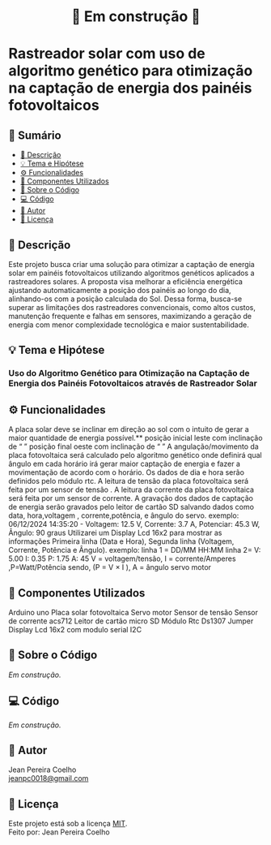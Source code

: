 <h1 align="center"> 
	🚧 Em construção 🚧
</h1>

# Rastreador solar com uso de algoritmo genético para otimização na captação de energia dos painéis fotovoltaicos

<!-- ---------------------------------------------------------------------- -->

## 📄 Sumário
- [📝 Descrição](#-descrição)
- [💡 Tema e Hipótese](#-tema-e-hipótese)
- [⚙ Funcionalidades](#-Funcionalidades)
- [🔧 Componentes Utilizados](#-componentes-utilizados)
- [📂 Sobre o Código](#-sobre-o-código)
- [💻 Código](#-código)
- [🦸 Autor](#-autor)
- [📜 Licença](#-licença)

<!-- ---------------------------------------------------------------------- -->

## 📄 Descrição
Este projeto busca criar uma solução para otimizar a captação de energia solar em painéis fotovoltaicos utilizando algoritmos genéticos aplicados a rastreadores solares. A proposta visa melhorar a eficiência energética ajustando automaticamente a posição dos painéis ao longo do dia, alinhando-os com a posição calculada do Sol. Dessa forma, busca-se superar as limitações dos rastreadores convencionais, como altos custos, manutenção frequente e falhas em sensores, maximizando a geração de energia com menor complexidade tecnológica e maior sustentabilidade.

<!-- ---------------------------------------------------------------------- -->

## 💡 Tema e Hipótese
### Uso do Algoritmo Genético para Otimização na Captação de Energia dos Painéis Fotovoltaicos através de Rastreador Solar

<!-- ---------------------------------------------------------------------- -->

## ⚙ Funcionalidades
A placa solar deve se inclinar em direção ao sol com o intuito de gerar a maior quantidade de energia possível.\**
posição inicial leste com inclinação de “ ”
posição final oeste com inclinação de “ ”
A angulação/movimento da placa fotovoltaica será calculado pelo algoritmo genético onde definirá qual ângulo em cada horário irá gerar maior captação de energia e fazer a movimentação de acordo com o horário.
Os dados de dia e hora serão definidos pelo módulo rtc.
A leitura de tensão da placa fotovoltaica será feita por um sensor de tensão .
A leitura da corrente da placa fotovoltaica será feita por um sensor de corrente. 
A gravação dos dados de captação de energia serão gravados pelo leitor de cartão SD salvando dados como data, hora,voltagem , corrente,potência,  e ângulo do servo.
exemplo: 06/12/2024 14:35:20 - Voltagem: 12.5 V, Corrente: 3.7 A, Potenciar: 45.3 W, Ângulo: 90 graus
Utilizarei um Display Lcd 16x2  para mostrar as informações Primeira linha (Data e Hora), Segunda linha (Voltagem, Corrente, Potência e Ângulo).
exemplo:
linha 1 = DD/MM HH:MM
linha 2= V: 5.00 I: 0.35 P: 1.75 A: 45
V = voltagem/tensão, I = corrente/Amperes ,P=Watt/Potência sendo, (P = V × I ), A = ângulo servo motor


<!-- ---------------------------------------------------------------------- -->

## 🔧 Componentes Utilizados
Arduino uno
Placa solar fotovoltaica
Servo motor
Sensor de tensão
Sensor de corrente acs712
Leitor de cartão micro SD
Módulo Rtc Ds1307
Jumper
Display Lcd 16x2 com modulo serial I2C


<!-- ---------------------------------------------------------------------- -->

## 📂 Sobre o Código
_Em construção._

<!-- ---------------------------------------------------------------------- -->

## 💻 Código
_Em construção._

<!-- ---------------------------------------------------------------------- -->

## 🦸 Autor
Jean Pereira Coelho  
[jeanpc0018@gmail.com](mailto:jeanpc0018@gmail.com)

<!-- ---------------------------------------------------------------------- -->

## 📜 Licença
Este projeto está sob a licença [MIT](./LICENSE).  
Feito por: Jean Pereira Coelho

